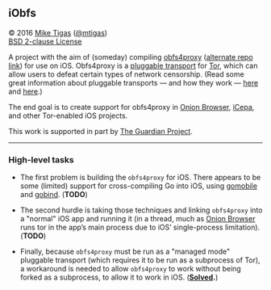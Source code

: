 ## iObfs

&copy; 2016 [Mike Tigas][miketigas] ([@mtigas](https://twitter.com/mtigas))  
[BSD 2-clause License][license]

A project with the aim of (someday) compiling [obfs4proxy][obfs4]
([alternate repo link][obfs4-alt]) for use on iOS. Obfs4proxy is a
[pluggable transport][pt] for [Tor][tor], which can allow users to defeat
certain types of network censorship. (Read some great information about
pluggable transports — and how they work — [here][pt1] and [here][pt2].)

The end goal is to create support for obfs4proxy in
[Onion Browser][onion-browser], [iCepa][icepa], and other Tor-enabled iOS
projects.

This work is supported in part by [The Guardian Project][guardian].

[miketigas]: https://mike.tig.as/
[license]: https://github.com/mtigas/iObfs/blob/master/LICENSE
[obfs4]: https://github.com/Yawning/obfs4
[obfs4-alt]: https://gitweb.torproject.org/pluggable-transports/obfs4.git/
[pt]: https://www.torproject.org/docs/pluggable-transports.html.en
[pt1]: https://trac.torproject.org/projects/tor/wiki/doc/AChildsGardenOfPluggableTransports
[pt2]: https://trac.torproject.org/projects/tor/wiki/doc/PluggableTransports
[tor]: https://www.torproject.org/
[onion-browser]: https://mike.tig.as/onionbrowser/
[icepa]: https://github.com/iCepa
[guardian]: https://guardianproject.info/

---

### High-level tasks

* The first problem is building the `obfs4proxy` for iOS. There appears to be some (limited) support for cross-compiling Go into iOS, using [gomobile][gomobile] and [gobind][gobind]. (**TODO**)

[gomobile]: https://golang.org/x/mobile/cmd/gomobile
[gobind]: https://godoc.org/golang.org/x/mobile/cmd/gobind

* The second hurdle is taking those techniques and linking `obfs4proxy` into a "normal" iOS app and running it (in a thread, much as [Onion Browser][onion-browser] runs tor in the app’s main process due to iOS’ single-process limitation). (**TODO**)

* Finally, because `obfs4proxy` must be run as a "managed mode" pluggable transport (which requires it to be run as a subprocess of Tor), a workaround is needed to allow `obfs4proxy` to work without being forked as a subprocess, to allow it to work in iOS. (**[Solved](https://github.com/mtigas/iObfs/blob/master/notes/obfs4-nonmanaged.md).**)
